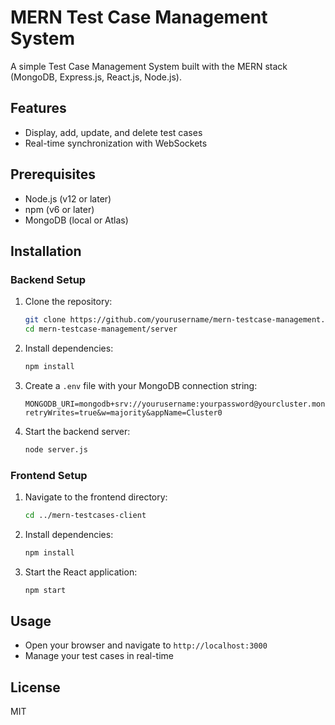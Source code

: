 # MERN Test Case Management System

A simple Test Case Management System built with the MERN stack (MongoDB, Express.js, React.js, Node.js).

## Features

- Display, add, update, and delete test cases
- Real-time synchronization with WebSockets

## Prerequisites

- Node.js (v12 or later)
- npm (v6 or later)
- MongoDB (local or Atlas)

## Installation

### Backend Setup

1. Clone the repository:

    ```bash
    git clone https://github.com/yourusername/mern-testcase-management.git
    cd mern-testcase-management/server
    ```

2. Install dependencies:

    ```bash
    npm install
    ```

3. Create a `.env` file with your MongoDB connection string:

    ```plaintext
    MONGODB_URI=mongodb+srv://yourusername:yourpassword@yourcluster.mongodb.net/yourdbname?retryWrites=true&w=majority&appName=Cluster0
    ```

4. Start the backend server:

    ```bash
    node server.js
    ```

### Frontend Setup

1. Navigate to the frontend directory:

    ```bash
    cd ../mern-testcases-client
    ```

2. Install dependencies:

    ```bash
    npm install
    ```

3. Start the React application:

    ```bash
    npm start
    ```

## Usage

- Open your browser and navigate to `http://localhost:3000`
- Manage your test cases in real-time

## License

MIT

